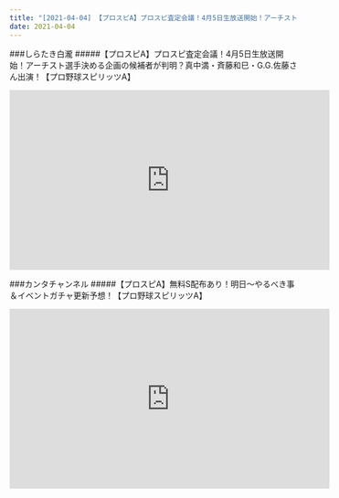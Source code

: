 ```yaml
---
title: "[2021-04-04] 【プロスピA】プロスピ査定会議！4月5日生放送開始！アーチスト選手決める企画の候補者が判明？真中満・斉藤和巳・G.G.佐藤さん出演！【プロ野球スピリッツA】 他"
date: 2021-04-04
---
```

###しらたき白瀧
#####【プロスピA】プロスピ査定会議！4月5日生放送開始！アーチスト選手決める企画の候補者が判明？真中満・斉藤和巳・G.G.佐藤さん出演！【プロ野球スピリッツA】
<iframe width="560" height="315" src="https://www.youtube.com/embed/MLNi_EyzKmA" frameborder="0" allow="accelerometer; autoplay; clipboard-write; encrypted-media; gyroscope; picture-in-picture" allowfullscreen></iframe>

###カンタチャンネル
#####【プロスピA】無料S配布あり！明日～やるべき事＆イベントガチャ更新予想！【プロ野球スピリッツA】
<iframe width="560" height="315" src="https://www.youtube.com/embed/-CLDRZFsTaw" frameborder="0" allow="accelerometer; autoplay; clipboard-write; encrypted-media; gyroscope; picture-in-picture" allowfullscreen></iframe>

